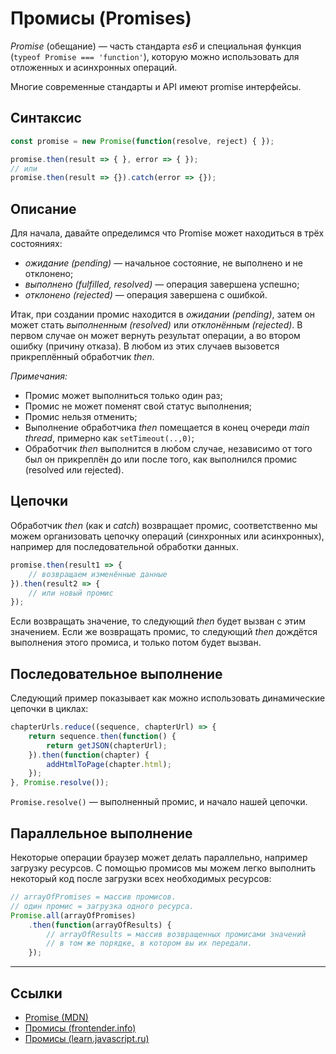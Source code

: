 # Промисы (Promises)

_Promise_ (обещание) — часть стандарта _es6_ и специальная функция (`typeof Promise === 'function'`),
которую можно использовать для отложенных и асинхронных операций.

Многие современные стандарты и API имеют promise интерфейсы.

## Синтаксис

```js
const promise = new Promise(function(resolve, reject) { });

promise.then(result => { }, error => { });
// или
promise.then(result => {}).catch(error => {});
```

## Описание

Для начала, давайте определимся что Promise может находиться в трёх состояниях:

* _ожидание (pending)_ — начальное состояние, не выполнено и не отклонено;
* _выполнено (fulfilled, resolved)_ — операция завершена успешно;
* _отклонено (rejected)_ — операция завершена с ошибкой.

Итак, при создании промис находится в _ожидании (pending)_,
затем он может стать _выполненным (resolved)_ или _отклонённым (rejected)_.
В первом случае он может вернуть результат операции, а во втором ошибку (причину отказа).
В любом из этих случаев вызовется прикреплённый обработчик _then_.

_Примечания:_

* Промис может выполниться только один раз;
* Промис не может поменят свой статус выполнения;
* Промис нельзя отменить;
* Выполнение обработчика _then_ помещается в конец очереди _main thread_, примерно как `setTimeout(..,0)`;
* Обработчик _then_ выполнится в любом случае, независимо от того был он прикреплён до или после того,
  как выполнился промис (resolved или rejected).

## Цепочки

Обработчик _then_ (как и _catch_) возвращает промис,
соответственно мы можем организовать цепочку операций (синхронных или асинхронных),
например для последовательной обработки данных.

```js
promise.then(result1 => {
    // возвращаем изменённые данные
}).then(result2 => {
    // или новый промис
});
```

Если возвращать значение, то следующий _then_ будет вызван с этим значением.
Если же возвращать промис, то следующий _then_ дождётся выполнения этого промиса, и только потом будет вызван.

## Последовательное выполнение

Следующий пример показывает как можно использовать динамические цепочки в циклах:

```js
chapterUrls.reduce((sequence, chapterUrl) => {
    return sequence.then(function() {
        return getJSON(chapterUrl);
    }).then(function(chapter) {
        addHtmlToPage(chapter.html);
    });
}, Promise.resolve());
```

`Promise.resolve()` — выполненный промис, и начало нашей цепочки.

## Параллельное выполнение

Некоторые операции браузер может делать параллельно, например загрузку ресурсов.
С помощью промисов мы можем легко выполнить некоторый код после загрузки всех необходимых ресурсов:

```js
// arrayOfPromises = массив промисов.
// один промис = загрузка одного ресурса.
Promise.all(arrayOfPromises)
    .then(function(arrayOfResults) {
        // arrayOfResults = массив возвращенных промисами значений 
        // в том же порядке, в котором вы их передали.
    });
```

***

## Ссылки

* [Promise (MDN)](https://developer.mozilla.org/ru/docs/Web/JavaScript/Reference/Global_Objects/Promise)
* [Промисы (frontender.info)](http://frontender.info/promises/)
* [Промисы (learn.javascript.ru)](https://learn.javascript.ru/promise)
